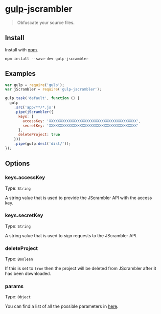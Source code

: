 # [gulp](https://github.com/wearefractal/gulp)-jscrambler

> Obfuscate your source files.

## Install

Install with [npm](https://npmjs.org/package/gulp-jscrambler).

```
npm install --save-dev gulp-jscrambler
```

## Examples

```js
var gulp = require('gulp');
var jScrambler = require('gulp-jscrambler');

gulp.task('default', function () {
  gulp
    .src('app/**/*.js')
    .pipe(jScrambler({
      keys: {
        accessKey: 'XXXXXXXXXXXXXXXXXXXXXXXXXXXXXXXXXXXXXXXX',
        secretKey: 'XXXXXXXXXXXXXXXXXXXXXXXXXXXXXXXXXXXXXXXX'
      },
      deleteProject: true
    }))
    .pipe(gulp.dest('dist/'));
});
```

## Options

### keys.accessKey
Type: `String`

A string value that is used to provide the JScrambler API with the access key.

### keys.secretKey
Type: `String`

A string value that is used to sign requests to the JScrambler API.

### deleteProject
Type: `Boolean`

If this is set to `true` then the project will be deleted from JScrambler after it has been downloaded.

### params
Type: `Object`

You can find a list of all the possible parameters in [here](https://github.com/auditmark/node-jscrambler#jscrambler-options).
